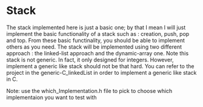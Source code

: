 # Stack
The stack implemented here is just a basic one; by that I mean I will just implement the basic functionality of a stack such as : creation, push, pop and top. From these basic functinality, you should be able to implement others as you need.  The stack will be implemented using two different approach : the linked-list approach and the dynamic-array one. Note this stack is not generic. In fact, it only designed for integers. However, implement a generic like stack should not be that hard. You can refer to the project in the generic-C_linkedList in order to implement a generic like stack in C.

Note: use the which_Implementation.h file to pick to choose which implementaion you want to test with     
